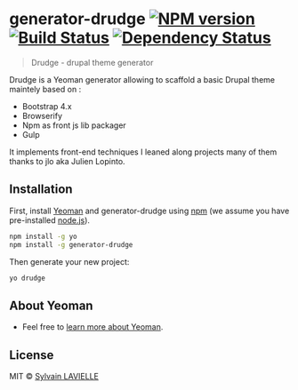 # generator-drudge [![NPM version][npm-image]][npm-url] [![Build Status][travis-image]][travis-url] [![Dependency Status][daviddm-image]][daviddm-url]
> Drudge -  drupal theme generator

Drudge is a Yeoman generator allowing to scaffold a basic Drupal theme maintely based on : 

- Bootstrap 4.x
- Browserify
- Npm as front js lib packager
- Gulp

It implements front-end techniques I leaned along projects many of them thanks to jlo aka Julien Lopinto.


## Installation

First, install [Yeoman](http://yeoman.io) and generator-drudge using [npm](https://www.npmjs.com/) (we assume you have pre-installed [node.js](https://nodejs.org/)).

```bash
npm install -g yo
npm install -g generator-drudge
```

Then generate your new project:

```bash
yo drudge
```

## About Yeoman

 * Feel free to [learn more about Yeoman](http://yeoman.io/).

## License

MIT © [Sylvain LAVIELLE]()


[npm-image]: https://badge.fury.io/js/generator-drudge.svg
[npm-url]: https://npmjs.org/package/generator-drudge
[travis-image]: https://travis-ci.org/slavielle/generator-drudge.svg?branch=master
[travis-url]: https://travis-ci.org/slavielle/generator-drudge
[daviddm-image]: https://david-dm.org/slavielle/generator-drudge.svg?theme=shields.io
[daviddm-url]: https://david-dm.org/slavielle/generator-drudge
